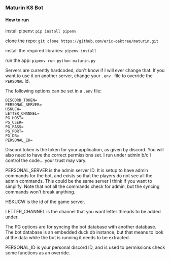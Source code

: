 ### Maturin KS Bot

#### How to run
install pipenv: `pip install pipenv`

clone the repo: `git clone https://github.com/eric-oaktree/maturin.git`

install the required libraries: `pipenv install`

run the app: `pipenv run python maturin.py`

Servers are currently hardcoded, don't know if I will ever change that. If you want to use it on another server, change your `.env ` file to override the `PERSONAL` id.

The following options can be set in a `.env` file:

```
DISCORD_TOKEN=
PERSONAL_SERVER=
HSKUCW=
LETTER_CHANNEL=
PG_HOST=
PG_USER=
PG_PASS=
PG_PORT=
PG_DB=
PERSONAL_ID=
```

Discord token is the token for your application, as given by discord. You will also need to have the correct permissions set. I run under admin b/c I control the code... your trust may vary.

PERSONAL_SERVER is the admin server ID. It is setup to have admin commands for the bot, and exists so that the players do not see all the admin commands. This could be the same server I think if you want to simplify. Note that not all the commands check for admin, but the syncing commands won't break anything.

HSKUCW is the id of the game server.

LETTER_CHANNEL is the channel that you want letter threads to be added under.

The PG options are for syncing the bot database with another database. The bot database is an embedded duck db instance, but that means to look at the data while the bot is running it needs to be extracted.

PERSONAL_ID is your personal discord ID, and is used to permissions check some functions as an override.
